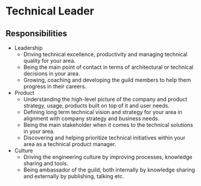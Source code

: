 # Technical Leader

## Responsibilities

- Leadership
  - Driving technical excellence, productivity and managing technical quality for your area.
  - Being the main point of contact in terms of architectural or technical decisions in your area.
  - Growing, coaching and developing the guild members to help them progress in their careers.
- Product
  - Understanding the high-level picture of the company and product strategy, usage, products built on top of it and user needs.
  - Defining long term technical vision and strategy for your area in alignment with company strategy and business needs.
  - Being the main stakeholder when it comes to the technical solutions in your area. 
  - Discovering and helping prioritize technical initiatives within your area as a technical product manager.
- Culture
  - Driving the engineering culture by improving processes, knowledge sharing and tools.
  - Being ambassador of the guild, both internally by knowledge sharing and externally by publishing, talking etc.
